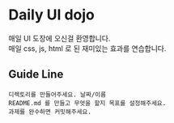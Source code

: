 # Daily UI dojo
매일 UI 도장에 오신걸 환영합니다.  
매일 css, js, html 로 된 재미있는 효과를 연습합니다.

## Guide Line
```
디렉토리를 만들어주세요. 날짜/이름  
README.md 를 만들고 무엇을 할지 목표를 설정해주세요.  
과제를 완수하면 커밋해주세요. 
```
